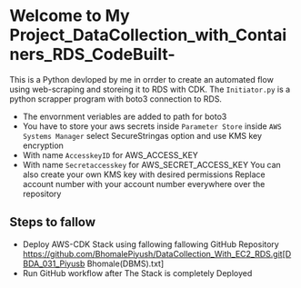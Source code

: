 ﻿# Welcome to  My Project_DataCollection_with_Containers_RDS_CodeBuilt-
 This is a Python devloped by me in orrder to create an automated flow using web-scraping
and storeing it to RDS with CDK.
The `Initiator.py` is a python scrapper program with boto3 connection to RDS.
* The envornment veriables are added to path for boto3 
* You have to store your aws secrets inside `Parameter Store` inside `AWS Systems Manager` select SecureStringas option and use KMS key encryption
* With name `AccesskeyID` for AWS_ACCESS_KEY
* With name `Secretaccesskey` for AWS_SECRET_ACCESS_KEY
 You can also create your own KMS key with desired permissions 
Replace account number with your account number everywhere over the repository
## Steps to fallow
* Deploy AWS-CDK Stack using fallowing fallowing GitHub Repository 
 https://github.com/BhomalePiyush/DataCollection_With_EC2_RDS.git[DBDA_031_Piyusb Bhomale(DBMS).txt]
* Run GitHub workflow after The Stack is completely Deployed



